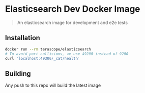 # Elasticsearch Dev Docker Image

> An elasticsearch image for development and e2e tests

## Installation

```sh
docker run --rm terascope/elasticsearch
# To avoid port collisions, we use 49200 instead of 9200
curl 'localhost:49300/_cat/health'
```

## Building

Any push to this repo will build the latest image
